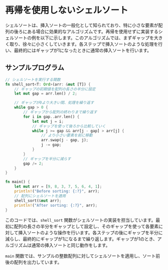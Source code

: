 # 再帰を使用しないシェルソート

シェルソートは、挿入ソートの一般化として知られており、特に小さな要素が配列の後ろにある場合に効果的なアルゴリズムです。再帰を使用せずに実装するシェルソートの例を以下に示します。このアルゴリズムでは、まずギャップを大きく取り、徐々に小さくしていきます。各ステップで挿入ソートのような処理を行い、最終的にはギャップが1になったときに通常の挿入ソートを行います。

## サンプルプログラム
```rust
// シェルソートを実行する関数
fn shell_sort<T: Ord>(arr: &mut [T]) {
    // ギャップの初期値を配列の長さの半分に設定
    let mut gap = arr.len() / 2;

    // ギャップが0より大きい間、処理を繰り返す
    while gap > 0 {
        // ギャップから配列の終わりまで繰り返す
        for i in gap..arr.len() {
            let mut j = i;
            // ギャップを使って後ろから比較していく
            while j >= gap && arr[j - gap] > arr[j] {
                // より小さい要素を前に移動
                arr.swap(j - gap, j);
                j -= gap;
            }
        }
        // ギャップを半分に減らす
        gap /= 2;
    }
}

fn main() {
    let mut arr = [9, 8, 3, 7, 5, 6, 4, 1];
    println!("Before sorting: {:?}", arr);
    // 配列にシェルソートを適用
    shell_sort(&mut arr);
    println!("After sorting: {:?}", arr);
}
```

このコードでは、`shell_sort` 関数がシェルソートの実装を担当しています。最初に配列の長さの半分をギャップとして設定し、そのギャップを使って各要素に対して挿入ソートのような操作を行います。各ステップの後にギャップを半分に減らし、最終的にギャップが1になるまで繰り返します。ギャップが1のとき、アルゴリズムは通常の挿入ソートと同じ動作をします。

`main` 関数では、サンプルの整数配列に対してシェルソートを適用し、ソート前後の配列を出力しています。

